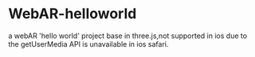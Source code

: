 # WebAR-helloworld
a webAR 'hello world' project base in three.js,not supported in ios due to the getUserMedia API is unavailable in ios safari.
